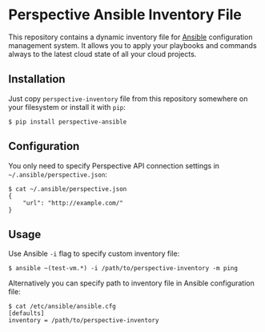 # Perspective Ansible Inventory File
This repository contains a dynamic inventory file for [Ansible](http://ansible.com/) configuration management system. It allows you to apply your playbooks and commands always to the latest cloud state of all your cloud projects.

## Installation
Just copy ```perspective-inventory``` file from this repository somewhere on your filesystem or install it with ```pip```: 

```$ pip install perspective-ansible```

## Configuration
You only need to specify Perspective API connection settings in ```~/.ansible/perspective.json```:
```
$ cat ~/.ansible/perspective.json
{
    "url": "http://example.com/"
}
```

## Usage
Use Ansible ```-i``` flag to specify custom inventory file:
```
$ ansible ~(test-vm.*) -i /path/to/perspective-inventory -m ping
```
Alternatively you can specify path to inventory file in Ansible configuration file:
```
$ cat /etc/ansible/ansible.cfg
[defaults]
inventory = /path/to/perspective-inventory
```
